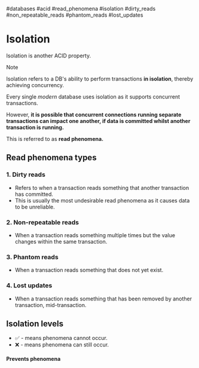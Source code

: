 #databases #acid #read_phenomena #isolation #dirty_reads #non_repeatable_reads #phantom_reads #lost_updates
# Isolation

Isolation is another ACID property.

> [!NOTE]
> Isolation refers to a DB's ability to perform transactions **in isolation**, thereby achieving concurrency.

Every single *modern* database uses isolation as it supports concurrent transactions.

However, **it is possible that concurrent connections running separate transactions can impact one another, if data is committed whilst another transaction is running.**

This is referred to as **read phenomena.**

## Read phenomena types

### 1. Dirty reads

* Refers to when a transaction reads something that another transaction has committed.
* This is usually the most undesirable read phenomena as it causes data to be unreliable.

### 2. Non-repeatable reads

* When a transaction reads something multiple times but the value changes within the same transaction.

### 3. Phantom reads

* When a transaction reads something that does not yet exist.

### 4. Lost updates

* When a transaction reads something that has been removed by another transaction, mid-transaction.

## Isolation levels

* ✅ - means phenomena cannot occur.
* ❌ - means phenomena can still occur.


#### Prevents phenomena
